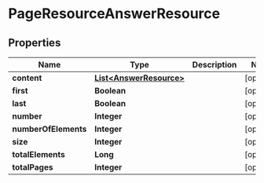 
# PageResourceAnswerResource

## Properties
Name | Type | Description | Notes
------------ | ------------- | ------------- | -------------
**content** | [**List&lt;AnswerResource&gt;**](AnswerResource.md) |  |  [optional]
**first** | **Boolean** |  |  [optional]
**last** | **Boolean** |  |  [optional]
**number** | **Integer** |  |  [optional]
**numberOfElements** | **Integer** |  |  [optional]
**size** | **Integer** |  |  [optional]
**totalElements** | **Long** |  |  [optional]
**totalPages** | **Integer** |  |  [optional]



